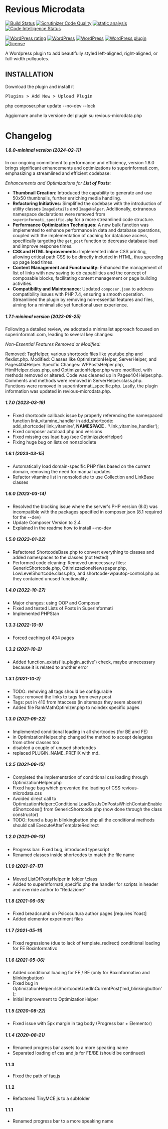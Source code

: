 # Revious Microdata

[![Build Status](https://scrutinizer-ci.com/g/slim16165/gik25-microdata/badges/build.png?b=master)](https://scrutinizer-ci.com/g/slim16165/gik25-microdata/build-status/master)
[![Scrutinizer Code Quality](https://scrutinizer-ci.com/g/slim16165/gik25-microdata/badges/quality-score.png?b=master)](https://scrutinizer-ci.com/g/slim16165/gik25-microdata/?branch=master)
[![static analysis](https://github.com/yiisoft/html/workflows/static%20analysis/badge.svg)](https://github.com/yiisoft/html/actions?query=workflow%3A%22static+analysis%22)
[![Code Intelligence Status](https://scrutinizer-ci.com/g/slim16165/gik25-microdata/badges/code-intelligence.svg?b=master)](https://scrutinizer-ci.com/code-intelligence)

[![WordPress rating](https://img.shields.io/wordpress/plugin/r/gik25-quotes.svg?maxAge=3600&label=wordpress%20rating)](https://wordpress.org/support/view/plugin-reviews/gik25-quotes)
[![WordPress](https://img.shields.io/wordpress/plugin/dt/gik25-quotes.svg?maxAge=3600)](https://downloads.wordpress.org/plugin/gik25-quotes.latest-stable.zip)
[![WordPress](https://img.shields.io/wordpress/v/gik25-quotes.svg?maxAge=3600)](https://wordpress.org/plugins/gik25-quotes/)
[![WordPress plugin](https://img.shields.io/wordpress/plugin/v/gik25-quotes.svg?maxAge=3600)](https://wordpress.org/plugins/gik25-quotes/)
[![license](https://img.shields.io/github/license/adamdehaven/gik25-quotes.svg?maxAge=3600)](https://raw.githubusercontent.com/adamdehaven/gik25-quotes/master/LICENSE)

A Wordpress plugin to add beautifully styled left-aligned, right-aligned, or full-width pullquotes. 

## INSTALLATION
Download the plugin and install it 
<pre>Plugins > Add New > Upload Plugin</pre>

php composer.phar update --no-dev --lock

Aggiornare anche la versione del plugin su revious-microdata.php



# Changelog

##### 1.8.0-minimal version _(2024-02-11)_
In our ongoing commitment to performance and efficiency, version 1.8.0 brings significant enhancements and optimizations to superinformati.com, emphasizing a streamlined and efficient codebase:

_Enhancements and Optimizations for **List of Posts**:_

- **Thumbnail Creation:** Introduced the capability to generate and use 50x50 thumbnails, further enriching media handling.
- **Refactoring Initiatives:** Simplified the codebase with the introduction of utility classes `ImageDetails` and `ImageHelper`. Additionally, extraneous namespace declarations were removed from `superinformati_specific.php` for a more streamlined code structure.
- **Performance Optimization Techniques:** A new bulk function was implemented to enhance performance in data and database operations, coupled with the implementation of caching for database access, specifically targeting the `get_post` function to decrease database load and improve response times.
- **CSS and HTML Improvements:** Implemented inline CSS printing, allowing critical path CSS to be directly included in HTML, thus speeding up page load times.
- **Content Management and Functionality:** Enhanced the management of list of links with new saving to db capabilities and the concept of composable blocks, facilitating content management or page building activities.
- **Compatibility and Maintenance:** Updated `composer.json` to address compatibility issues with PHP 7.4, ensuring a smooth operation. Streamlined the plugin by removing non-essential features and files, aiming for a minimalistic yet functional user experience.

##### 1.7.1-minimal version _(2023-08-25)_
Following a detailed review, we adopted a minimalist approach focused on superinformati.com, leading to several key changes:

_Non-Essential Features Removed or Modified:_

Removed: TagHelper, various shortcode files like youtube.php and flexlist.php.
Modified: Classes like OptimizationHelper, ServerHelper, and Pages404Helper.
Specific Changes: WPPostsHelper.php, HtmlHelper.class.php, and OptimizationHelper.php were modified, with methods removed or altered.
Code was cleaned up in Pages404Helper.php.
Comments and methods were removed in ServerHelper.class.php.
Functions were removed in superinformati_specific.php.
Lastly, the plugin information was updated in revious-microdata.php.

##### 1.7.0 _(2023-03-19)_
* Fixed shortcode callback issue by properly referencing the namespaced function link_vitamine_handler in add_shortcode: add_shortcode('link_vitamine', __NAMESPACE__ . '\\link_vitamine_handler');
* Fixed composer autoload.php and versions
* Fixed missing css load bug (see OptimizazionHelper)
* Fixing huge bug on lists on nonsolodiete

##### 1.6.1 _(2023-03-15)_
* Automatically load domain-specific PHP files based on the current domain, removing the need for manual updates
* Refactor vitamine list in nonsolodiete to use Collection and LinkBase classes

##### 1.6.0 _(2023-03-14)_
* Resolved the blocking issue where the server's PHP version (8.0) was incompatible with the packages specified in composer.json (8.1 required for the --dev)
* Update Composer Version to 2.4
* Explained in the readme how to install --no-dev

##### 1.5.0 _(2023-01-22)_
* Refactored ShortcodeBase.php to convert everything to classes and added namespaces to the classes (not tested)
* Performed code cleaning: Removed unnecessary files: GenericShortcode.php, OttimizzazioneNewspaper.php, LowLevelShortcode.class.php, and shortcode-wpautop-control.php as they contained unused functionality.

##### 1.4.0 _(2022-10-27)_
* Major changes: using OOP and Composer
* Fixed and tested Lists of Posts in Superinformati
* Implemented PHPStan

##### 1.3.3 _(2022-10-9)_
* Forced caching of 404 pages

##### 1.3.2 _(2021-10-2)_
* Added function_exists('is_plugin_active') check, maybe unnecessary because it is related to another error

##### 1.3.1 _(2021-10-2)_

* TODO: removing all tags should be configurable
* Tags: removed the links to tags from every post
* Tags: put in 410 from htaccess (in sitemaps they seem absent)
* Added file RankMathOptimizer.php to noindex specific pages

##### 1.3.0 _(2021-09-22)_

* Implemented conditional loading in all shortcodes (for BE and FE)
* in OptimizationHelper.php changed the method to accept delegates from other classes too
* disabled a couple of unused shortcodes
* replaced PLUGIN_NAME_PREFIX with md_

##### 1.2.5 _(2021-09-15)_

* Completed the implementation of conditional css loading through OptimizationHelper.php
* Fixed huge bug which prevented the loading of CSS revious-microdata.css
* Avoided direct call to OptimizationHelper::ConditionalLoadCssJsOnPostsWhichContainEnabledShortcodes() from GenericShortcode.php (now done through the class constructor)
* TODO: found a bug in blinkingbutton.php all the conditional methods should call ExecuteAfterTemplateRedirect

##### 1.2.0 _(2021-09-13)_

* Progress bar: Fixed bug, introduced typescript 
* Renamed classes inside shortcodes to match the file name 

##### 1.1.9 _(2021-07-17)_

* Moved ListOfPostsHelper in folder \class
* Added to superinformati_specific.php the handler for  scripts in header and override author to "Redazione"

##### 1.1.8 _(2021-06-05)_

* Fixed breadcrumb on Psicocultura author pages [requires Yoast]
* Added elementor experiment files

##### 1.1.7 _(2021-05-11)_

* Fixed regressione (due to lack of template_redirect) conditional loading for FE Boxinformativo 

##### 1.1.6 _(2021-05-06)_

* Added conditional loading for FE / BE (only for Boxinformativo and blinkingbutton) 
* Fixed bug in OptimizationHelper::IsShortcodeUsedInCurrentPost('md_blinkingbutton');
* Initial improvement to OptimizationHelper

##### 1.1.5 _(2020-08-22)_
* Fixed issue with 5px margin in tag body (Progress bar + Elementor) 

##### 1.1.4 _(2020-08-21)_
* Renamed progress bar assets to a more speaking name
* Separated loading of css and js for FE/BE (should be continued)

#### 1.1.3 ###
* Fixed the path of faq.js

#### 1.1.2 ###
* Refactored TinyMCE js to a subfolder

#### 1.1.1 ###
* Renamed progress bar to a more speaking name
